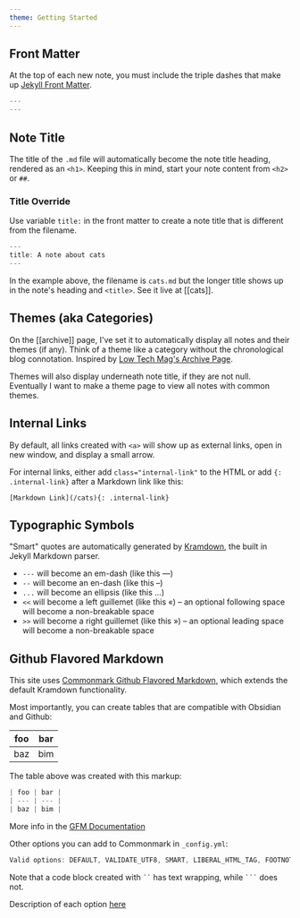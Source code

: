```yaml
---
theme: Getting Started
---
```


## Front Matter
At the top of each new note, you must include the triple dashes that make up [Jekyll Front Matter](https://jekyllrb.com/docs/front-matter/).

````js
---
---
````

## Note Title
The title of the `.md` file will automatically become the note title heading, rendered as an `<h1>`. Keeping this in mind, start your note content from `<h2>` or `##`.

### Title Override
Use variable `title:` in the front matter to create a note title that is different from the filename. 

```js
---
title: A note about cats
---
```

In the example above, the filename is `cats.md` but the longer title shows up in the note's heading and `<title>`. See it live at [[cats]].

## Themes (aka Categories)
On the [[archive]] page, I've set it to automatically display all notes and their themes (if any). Think of a theme like a category without the chronological blog connotation. Inspired by [Low Tech Mag's Archive Page](https://solar.lowtechmagazine.com/archives.html).

Themes will also display underneath note title, if they are not null. Eventually I want to make a theme page to view all notes with common themes.

## Internal Links
By default, all links created with `<a>` will show up as external links, open in new window, and display a small arrow.

For internal links, either add `class="internal-link"` to the HTML or add `{: .internal-link}` after a Markdown link like this:

```[Markdown Link](/cats){: .internal-link}```

## Typographic Symbols
"Smart" quotes are automatically generated by [Kramdown](https://kramdown.gettalong.org/syntax.html#typographic-symbols), the built in Jekyll Markdown parser.

-   `---` will become an em-dash (like this —)
-   `--` will become an en-dash (like this –)
-   `...` will become an ellipsis (like this …)
-   `<<` will become a left guillemet (like this «) – an optional following space will become a non-breakable space
-   `>>` will become a right guillemet (like this ») – an optional leading space will become a non-breakable space

## Github Flavored Markdown
This site uses [Commonmark Github Flavored Markdown](https://github.com/github/jekyll-commonmark-ghpages), which extends the default Kramdown functionality.

Most importantly, you can create tables that are compatible with Obsidian and Github:

| foo | bar |
| --- | --- |
| baz | bim |

The table above was created with this markup:
`````js
| foo | bar |
| --- | --- |
| baz | bim |
`````

More info in the [GFM Documentation](https://github.github.com/gfm/#tables-extension-)

Other options you can add to Commonmark in `_config.yml`:

```js
Valid options: DEFAULT, VALIDATE_UTF8, SMART, LIBERAL_HTML_TAG, FOOTNOTES, STRIKETHROUGH_DOUBLE_TILDE, SOURCEPOS, HARDBREAKS, SAFE, NOBREAKS, GITHUB_PRE_LANG, TABLE_PREFER_STYLE_ATTRIBUTES, FULL_INFO_STRING
```

Note that a code block created with ` `` ` has text wrapping, while ` ``` ` does not.

Description of each option [here](https://github.com/gjtorikian/commonmarker#options)